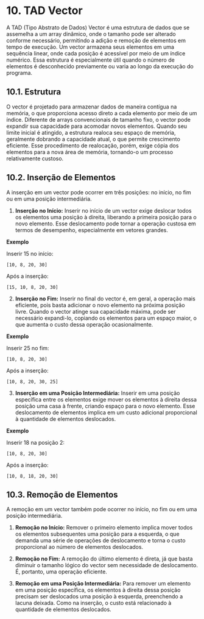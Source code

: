 # 10. TAD Vector

A TAD (Tipo Abstrato de Dados) Vector é uma estrutura de dados que se assemelha a um array dinâmico, onde o tamanho pode ser alterado conforme necessário, permitindo a adição e remoção de elementos em tempo de execução. Um vector armazena seus elementos em uma sequência linear, onde cada posição é acessível por meio de um índice numérico. Essa estrutura é especialmente útil quando o número de elementos é desconhecido previamente ou varia ao longo da execução do programa.

## 10.1. Estrutura

O vector é projetado para armazenar dados de maneira contígua na memória, o que proporciona acesso direto a cada elemento por meio de um índice. Diferente de arrays convencionais de tamanho fixo, o vector pode expandir sua capacidade para acomodar novos elementos. Quando seu limite inicial é atingido, a estrutura realoca seu espaço de memória, geralmente dobrando a capacidade atual, o que permite crescimento eficiente. Esse procedimento de realocação, porém, exige cópia dos elementos para a nova área de memória, tornando-o um processo relativamente custoso.

## 10.2. Inserção de Elementos

A inserção em um vector pode ocorrer em três posições: no início, no fim ou em uma posição intermediária.

1. **Inserção no Início:** Inserir no início de um vector exige deslocar todos os elementos uma posição à direita, liberando a primeira posição para o novo elemento. Esse deslocamento pode tornar a operação custosa em termos de desempenho, especialmente em vetores grandes.

**Exemplo**

Inserir 15 no início:

```
[10, 8, 20, 30]
```

Após a inserção:

```
[15, 10, 8, 20, 30]
```

2. **Inserção no Fim:** Inserir no final do vector é, em geral, a operação mais eficiente, pois basta adicionar o novo elemento na próxima posição livre. Quando o vector atinge sua capacidade máxima, pode ser necessário expandi-lo, copiando os elementos para um espaço maior, o que aumenta o custo dessa operação ocasionalmente.

**Exemplo**

Inserir 25 no fim:

```
[10, 8, 20, 30]
```

Após a inserção:

```
[10, 8, 20, 30, 25]
```

3. **Inserção em uma Posição Intermediária:** Inserir em uma posição específica entre os elementos exige mover os elementos à direita dessa posição uma casa à frente, criando espaço para o novo elemento. Esse deslocamento de elementos implica em um custo adicional proporcional à quantidade de elementos deslocados.

**Exemplo**

Inserir 18 na posição 2:

```
[10, 8, 20, 30]
```

Após a inserção:

```
[10, 8, 18, 20, 30]
```

## 10.3. Remoção de Elementos

A remoção em um vector também pode ocorrer no início, no fim ou em uma posição intermediária.

1. **Remoção no Início:** Remover o primeiro elemento implica mover todos os elementos subsequentes uma posição para a esquerda, o que demanda uma série de operações de deslocamento e torna o custo proporcional ao número de elementos deslocados.

2. **Remoção no Fim:** A remoção do último elemento é direta, já que basta diminuir o tamanho lógico do vector sem necessidade de deslocamento. É, portanto, uma operação eficiente.

3. **Remoção em uma Posição Intermediária:** Para remover um elemento em uma posição específica, os elementos à direita dessa posição precisam ser deslocados uma posição à esquerda, preenchendo a lacuna deixada. Como na inserção, o custo está relacionado à quantidade de elementos deslocados.